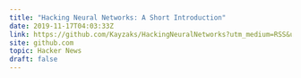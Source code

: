 ```yaml
---
title: "Hacking Neural Networks: A Short Introduction"
date: 2019-11-17T04:03:33Z
link: https://github.com/Kayzaks/HackingNeuralNetworks?utm_medium=RSS&utm_source=hune
site: github.com
topic: Hacker News
draft: false
---
```

